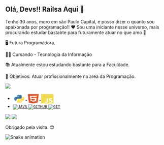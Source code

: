 ## Olá, Devs!! Railsa Aqui 🖖

Tenho 30 anos, moro em são Paulo Capital, e posso dizer o quanto sou apaixonada por programação!! ❤
Sou uma iniciante nesse universo, mais procurando estudar bastabte para futuramente atuar no que amo 🥰

🖥  Futura Programadora.

👩‍🎓  Cursando - Tecnologia da Informação

📚  Atualmente estou estudando bastante para a Faculdade.

:pushpin:  Objetivos: Atuar profissionalmente na area da Programação.

<a href="https://github.com/railsacordeiro">
<img height="180em" src="https://github-readme-stats.vercel.app/api?username=railsacordeiro&show_icons=true&theme=dark&include_all_commits=true&count_private=true"/>

- <img align="center" alt="Ray-Python" height="30" width="40" src="https://raw.githubusercontent.com/devicons/devicon/master/icons/python/python-original.svg">
  <img align="center" alt="Ray-HTML" height="30" width="40" src="https://raw.githubusercontent.com/devicons/devicon/master/icons/html5/html5-original.svg">
  <img align="center" alt="Ray-Js" height="30" width="40" src="https://raw.githubusercontent.com/devicons/devicon/master/icons/javascript/javascript-plain.svg">
- <code><img width="30px" src="https://cdn.jsdelivr.net/gh/devicons/devicon/icons/java/java-original.svg" title = "JAVA"/></code>
<code><img width="30px" src="https://cdn.jsdelivr.net/gh/devicons/devicon/icons/github/github-original.svg" title = "GITHUB"/></code>
<code><img width="30px" src="https://cdn.jsdelivr.net/gh/devicons/devicon/icons/git/git-original.svg" title = "GIT"/></code>

<div> 

<a href = "mailto:railsacordeiro@gmail.com"><img src="https://img.shields.io/badge/-Gmail-%23333?style=for-the-badge&logo=gmail&logoColor=white" target="_blank"></a>
<a href="https://www.linkedin.com/in/railsa-cordeiro-29253017a/" target="_blank"><img src="https://img.shields.io/badge/-LinkedIn-%230077B5?style=for-the-badge&logo=linkedin&logoColor=white" target="_blank"></a> 

</div>


Obrigado pela visita. 😊

![Snake animation](https://github.com/railsacordeiro/railsacordeiro/blob/output/github-contribution-grid-snake.svg)
